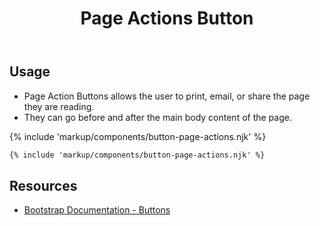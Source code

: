 ﻿---
title: Page Actions Button
summary: Page Actions allow users perform various actions. 
tags: components, buttons
layout: page-guide
eleventyNavigation:
  key: Page Actions Button
  parent: Components
  order: 120
  excerpt: Page Actions allow users perform various actions. 
  img: /img/illustrations/illus-button-page-actions.svg
---

## Usage

- Page Action Buttons allows the user to print, email, or share the page they are reading.
- They can go before and after the main body content of the page.

{% include 'markup/components/button-page-actions.njk' %}

``` html
{% include 'markup/components/button-page-actions.njk' %}
```

## Resources

* <a href="https://getbootstrap.com/docs/4.5/components/buttons/" target="_blank">Bootstrap Documentation - Buttons</a>
